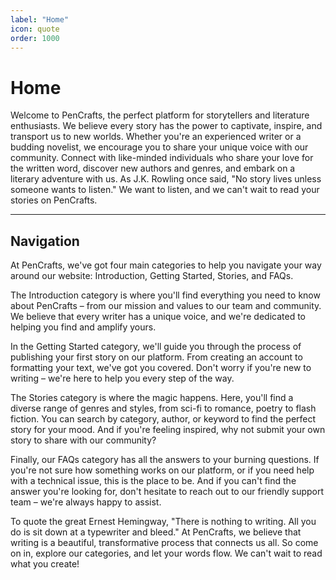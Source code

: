 ```yaml
---
label: "Home"
icon: quote
order: 1000
---
```

# Home
Welcome to PenCrafts, the perfect platform for storytellers and literature enthusiasts. We believe every story has the power to captivate, inspire, and transport us to new worlds. Whether you're an experienced writer or a budding novelist, we encourage you to share your unique voice with our community. Connect with like-minded individuals who share your love for the written word, discover new authors and genres, and embark on a literary adventure with us. As J.K. Rowling once said, "No story lives unless someone wants to listen." We want to listen, and we can't wait to read your stories on PenCrafts.

---

## Navigation
At PenCrafts, we've got four main categories to help you navigate your way around our website: Introduction, Getting Started, Stories, and FAQs.

The Introduction category is where you'll find everything you need to know about PenCrafts – from our mission and values to our team and community. We believe that every writer has a unique voice, and we're dedicated to helping you find and amplify yours.

In the Getting Started category, we'll guide you through the process of publishing your first story on our platform. From creating an account to formatting your text, we've got you covered. Don't worry if you're new to writing – we're here to help you every step of the way.

The Stories category is where the magic happens. Here, you'll find a diverse range of genres and styles, from sci-fi to romance, poetry to flash fiction. You can search by category, author, or keyword to find the perfect story for your mood. And if you're feeling inspired, why not submit your own story to share with our community?

Finally, our FAQs category has all the answers to your burning questions. If you're not sure how something works on our platform, or if you need help with a technical issue, this is the place to be. And if you can't find the answer you're looking for, don't hesitate to reach out to our friendly support team – we're always happy to assist.

To quote the great Ernest Hemingway, "There is nothing to writing. All you do is sit down at a typewriter and bleed." At PenCrafts, we believe that writing is a beautiful, transformative process that connects us all. So come on in, explore our categories, and let your words flow. We can't wait to read what you create!
